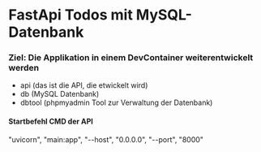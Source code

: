 # FastApi Todos mit MySQL-Datenbank

### Ziel: Die Applikation in einem DevContainer weiterentwickelt werden
- api  (das ist die API, die etwickelt wird)
- db (MySQL Datenbank)
- dbtool (phpmyadmin Tool zur Verwaltung der Datenbank)

#### Startbefehl CMD der API

"uvicorn", "main:app", "--host", "0.0.0.0", "--port", "8000"

